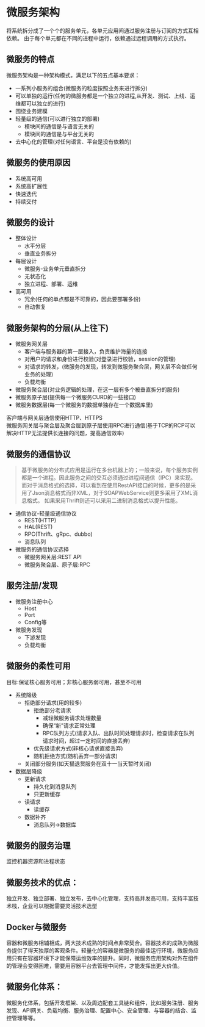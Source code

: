 # 微服务架构
将系统拆分成了一个个的服务单元，各单元应用间通过服务注册与订阅的方式互相依赖。
由于每个单元都在不同的进程中运行，依赖通过远程调用的方式执行。
## 微服务的特点
微服务架构是一种架构模式，满足以下的五点基本要求：</br>
* 一系列小服务的组合(微服务的粒度按照业务来进行拆分)
* 可以单独的运行(任何的微服务都是一个独立的进程,从开发、测试、上线、运维都可以独立的进行)
* 围绕业务建模
* 轻量级的通信(可以进行独立的部署)
    * 模块间的通信是与语言无关的
    * 模块间的通信是与平台无关的
* 去中心化的管理(对任何语言、平台是没有依赖的)

## 微服务的使用原因
* 系统高可用
* 系统高扩展性
* 快速迭代
* 持续交付

## 微服务的设计
* 整体设计
    * 水平分层
    * 垂直业务拆分
* 每层设计
    * 微服务-业务单元垂直拆分
    * 无状态化
    * 独立进程、部署、运维
* 高可用
    * 冗余(任何的单点都是不可靠的，因此要部署多份)
    * 自动恢复

## 微服务架构的分层(从上往下)
* 微服务网关层
    * 客户端与服务器的第一层接入，负责维护海量的连接
    * 对用户的请求和身份进行校验(对登录进行校验，session的管理)
    * 对请求的转发，(微服务的发现，转发到微服务聚合层，网关层不会做任何业务的处理)
    * 负载均衡
* 微服务聚合层(对业务逻辑的处理，在这一层有多个被垂直拆分的服务)
* 微服务原子层(提供每一个微服务CURD的一些接口)
* 微服务数据层(每一个微服务的数据单独存在一个数据库里)

客户端与网关层通信使用HTTP、HTTPS</br>
微服务网关层与聚合层及聚合层到原子层使用RPC进行通信(基于TCP的RCP可以解决HTTP无法提供长连接的问题，提高通信效率)
## 微服务的通信协议
> 基于微服务的分布式应用是运行在多台机器上的；一般来说，每个服务实例都是一个进程。因此服务之间的交互必须通过进程间通信（IPC）来实现。
  而对于消息格式的选择，可以看到在使用RestAPI接口的时候，更多的是采用了Json消息格式而非XML，对于SOAPWebService则更多采用了XML消息格式。
  如果采用Thrift则还可以采用二进制消息格式以提升性能。
* 通信协议-轻量级通信协议
    * REST(HTTP)
    * HAL(REST)
    * RPC(Thrift、gRpc、dubbo)
    * 消息队列
* 微服务的通信协议选择
    * 微服务网关层:REST API
    * 微服务聚合层、原子层:RPC
## 服务注册/发现
* 微服务注册中心
    * Host
    * Port
    * Config等
* 微服务发现
    * 下游发现
    * 负载均衡    
## 微服务的柔性可用
目标:保证核心服务可用；非核心服务弱可用，甚至不可用</br>
* 系统降级
    * 拒绝部分请求(用的较多)
        * 拒绝部分老请求
            * 减轻微服务请求处理数量
            * 确保“新”请求正常处理
            * RPC队列方式(请求入队、出队时间处理请求时，检查请求在队列请求时间，超过一定时间的直接丢弃)
        * 优先级请求方式(非核心请求直接丢弃)
        * 随机拒绝方式(随机丢弃一部分请求)
    * 关闭部分服务(如天猫退货服务在双十一当天暂时关闭)
* 数据层降级
    * 更新请求
        * 持久化到消息队列
        * 只更新缓存
    * 读请求
        * 读缓存
    * 数据补齐
        * 消息队列->数据库

## 微服务的服务治理
监控机器资源和进程状态
    
## 微服务技术的优点：
   独立开发、独立部署、独立发布，去中心化管理，支持高并发高可用，支持丰富技术栈，企业可以根据需要灵活技术选型
## Docker与微服务
   容器和微服务相辅相成，两大技术成熟的时间点非常契合。容器技术的成熟为微服务提供了得天独厚的客观条件。轻量化的容器是微服务的最佳运行环境，微服务应用只有在容器环境下才能保障运维效率的提升。同时，微服务应用架构对外在组件的管理会变得困难，需要用容器平台去管理中间件，才能发挥出更大价值。

## 微服务化体系：
   微服务化体系，包括开发框架、以及周边配套工具链和组件，比如服务注册、服务发现、API网关、负载均衡、服务治理、配置中心、安全管理、与容器的结合、监控管理等等。
